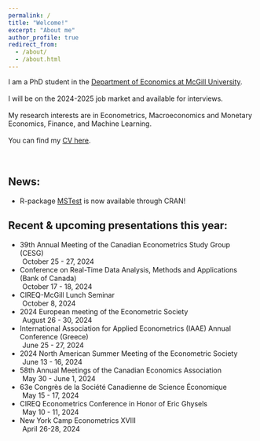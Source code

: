 ```yaml
---
permalink: /
title: "Welcome!"
excerpt: "About me"
author_profile: true
redirect_from: 
  - /about/
  - /about.html
---
```

I am a PhD student in the [Department of Economics at McGill University](https://www.mcgill.ca/economics/). 
<br />
<br />
I will be on the 2024-2025 job market and available for interviews. 
<br />
<br />
My research interests are in Econometrics, Macroeconomics and Monetary Economics, Finance, and Machine Learning. 
<br />
<br />
You can find my [CV here](https://roga11.github.io/gabrielrodriguez.github.io/files/GRodriguezRondon_CV.pdf). 
<br />
<br />
<br />
## News:
<ul>
  <li> R-package <a href="https://cran.r-project.org/web/packages/MSTest/MSTest.pdf">MSTest</a> is now available through CRAN!
  </li>
</ul>

## Recent & upcoming presentations this year:
<ul>
  <li>39th Annual Meeting of the Canadian Econometrics Study Group (CESG)
    <div style="margin-left: 5px;"> October 25 - 27, 2024 </div>
  </li>
  <li>Conference on Real-Time Data Analysis, Methods and Applications (Bank of Canada)
    <div style="margin-left: 5px;"> October 17 - 18, 2024 </div>
  </li>
  <li>CIREQ-McGill Lunch Seminar
    <div style="margin-left: 5px;"> October 8, 2024 </div>
  </li>
  <li>2024 European meeting of the Econometric Society
    <div style="margin-left: 5px;"> August 26 - 30, 2024 </div>
  </li>
  <li>International Association for Applied Econometrics (IAAE) Annual Conference (Greece)
    <div style="margin-left: 5px;"> June 25 - 27, 2024 </div>
  </li>
  <li>2024 North American Summer Meeting of the Econometric Society
    <div style="margin-left: 5px;"> June 13 - 16, 2024 </div>
  </li>
  <li>58th Annual Meetings of the Canadian Economics Association
    <div style="margin-left: 5px;"> May 30 - June 1, 2024 </div>
  </li>
  <li>63e Congrès de la Société Canadienne de Science Économique
    <div style="margin-left: 5px;"> May 15 - 17, 2024 </div>
  </li>
  <li>CIREQ Econometrics Conference in Honor of Eric Ghysels
    <div style="margin-left: 5px;"> May 10 - 11, 2024 </div>
  </li>
  <li>New York Camp Econometrics XVIII
    <div style="margin-left: 5px;"> April 26-28, 2024 </div>
  </li>
</ul>

